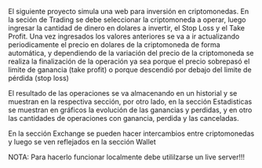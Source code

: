 El siguiente proyecto simula una web para inversión en criptomonedas.
En la seción de Trading se debe seleccionar la criptomoneda a operar, luego ingresar la cantidad de dinero en dolares a invertir, el Stop Loss y el Take Profit.
Una vez ingresados los valores anteriores se va a ir actualizando periodicamente el precio en dolares de la criptomoneda de forma automática, y dependiendo de la variación del precio de la criptomoneda se realiza la finalización de la operación ya sea porque el precio sobrepasó el limite de ganancia (take profit) o porque descendió por debajo del limite de pérdida (stop loss)

El resultado de las operaciones se va almacenando en un historial y se muestran en la respectiva sección, por otro lado, en la sección Estadisticas se muestran en gráficos la evolución de las ganancias y perdidas, y en otro las cantidades de operaciones con ganancia, perdida y las canceladas.

En la sección Exchange se pueden hacer intercambios entre criptomonedas y luego se ven reflejados en la sección Wallet

NOTA: Para hacerlo funcionar localmente debe utililzarse un live server!!!